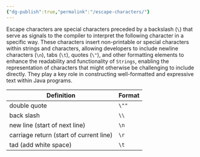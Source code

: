 ```yaml
---
{"dg-publish":true,"permalink":"/escape-characters/"}
---
```


Escape characters are special characters preceded by a backslash (`\`) that serve as signals to the compiler to interpret the following character in a specific way. These characters insert non-printable or special characters within strings and characters, allowing developers to include newline characters (`\n`), tabs (`\t`), quotes (`\"`), and other formatting elements to enhance the readability and functionality of `Strings`, enabling the representation of characters that might otherwise be challenging to include directly. They play a key role in constructing well-formatted and expressive text within Java programs.

| Definition                              | Format |
| --------------------------------------- | ------ |
| double quote                            | `\""`    |
| back slash                              | `\\`     |
| new line (start of next line)           | `\n`     |
| carriage return (start of current line) | `\r`     |
| tad (add white space)                   | `\t`       |


